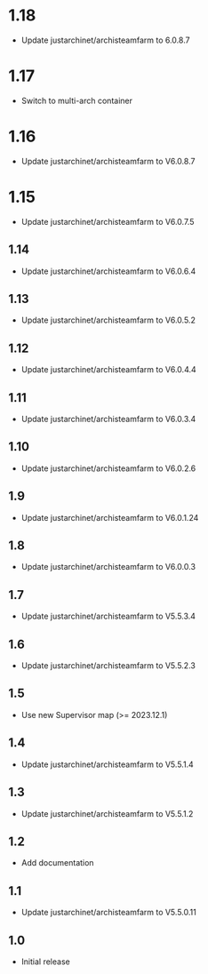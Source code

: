 # 1.18
- Update justarchinet/archisteamfarm to 6.0.8.7
# 1.17
- Switch to multi-arch container
# 1.16
- Update justarchinet/archisteamfarm to V6.0.8.7
# 1.15
- Update justarchinet/archisteamfarm to V6.0.7.5
## 1.14
- Update justarchinet/archisteamfarm to V6.0.6.4
## 1.13
- Update justarchinet/archisteamfarm to V6.0.5.2
## 1.12
- Update justarchinet/archisteamfarm to V6.0.4.4
## 1.11
- Update justarchinet/archisteamfarm to V6.0.3.4
## 1.10
- Update justarchinet/archisteamfarm to V6.0.2.6
## 1.9
- Update justarchinet/archisteamfarm to V6.0.1.24
## 1.8
- Update justarchinet/archisteamfarm to V6.0.0.3
## 1.7
- Update justarchinet/archisteamfarm to V5.5.3.4
## 1.6
- Update justarchinet/archisteamfarm to V5.5.2.3
## 1.5
- Use new Supervisor map (>= 2023.12.1)
## 1.4
- Update justarchinet/archisteamfarm to V5.5.1.4
## 1.3
- Update justarchinet/archisteamfarm to V5.5.1.2 
## 1.2
- Add documentation
## 1.1
- Update justarchinet/archisteamfarm to V5.5.0.11
## 1.0
- Initial release
